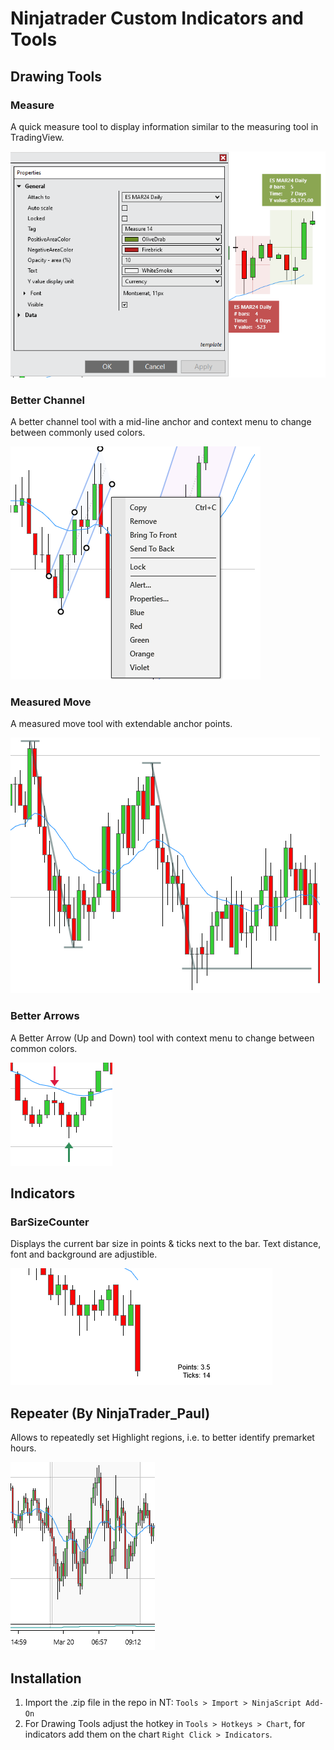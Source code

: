 # Ninjatrader Custom Indicators and Tools

## Drawing Tools

### Measure

A quick measure tool to display information similar to the measuring tool in TradingView.

![NT-Measure](assets/NT-Measure.png)

### Better Channel

A better channel tool with a mid-line anchor and context menu to change between commonly used colors.

![NT-BetterChannel](assets/NT-BetterChannel.png)

### Measured Move

A measured move tool with extendable anchor points.

![NT-MeasuredMove](assets/NT-MeasuredMove.png)

### Better Arrows

A Better Arrow (Up and Down) tool with context menu to change between common colors.

![NT-BetterArrows](assets/NT-BetterArrows.png)

## Indicators

### BarSizeCounter

Displays the current bar size in points & ticks next to the bar. Text distance, font and background are adjustible.

![NT-BarSizeCounter](assets/NT-BarSizeCounter.png)

## Repeater (By NinjaTrader_Paul)

Allows to repeatedly set Highlight regions, i.e. to better identify premarket hours. 

![NT-Repeater](assets/NT-Repeater.png)

## Installation

1. Import the .zip file in the repo in NT: `Tools > Import > NinjaScript Add-On`
2. For Drawing Tools adjust the hotkey in `Tools > Hotkeys > Chart`, for indicators add them on the chart `Right Click > Indicators`.